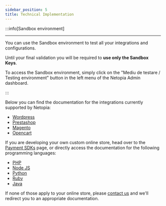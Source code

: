 ```yaml
---
sidebar_position: 5
title: Technical Implementation
---
```


:::info[Sandbox environment]

---

You can use the Sandbox environment to test all your integrations and configurations.

Until your final validation you will be required to **use only the Sandbox Keys**.

To access the Sandbox environment, simply click on the "Mediu de testare / Testing environment" button in the left menu of the Netopia Admin dashboard.

:::



Below you can find the documentation for the integrations currently supported by Netopia:
- [Wordpress](/docs/payment-plugins/wordpress)
- [Prestashop](/docs/payment-plugins/prestashop)
- [Magento](/docs/payment-plugins/magento)
- [Opencart](/docs/payment-plugins/opencart)

If you are developing your own custom online store, head over to the [Payment SDKs](/docs/payment-sdks) page, or directly access the documentation for the following programming languages:
- [PHP](/docs/payment-sdks/php)
- [Node JS](/docs/payment-sdks/nodejs)
- [Python](/docs/payment-sdks/python)
- [Ruby](/docs/payment-sdks/ruby)
- [Java](/docs/payment-sdks/java)

If none of those apply to your online store, please [contact us](mailto:implementare@netopia.ro) and we'll redirect you to an appropriate documentation.